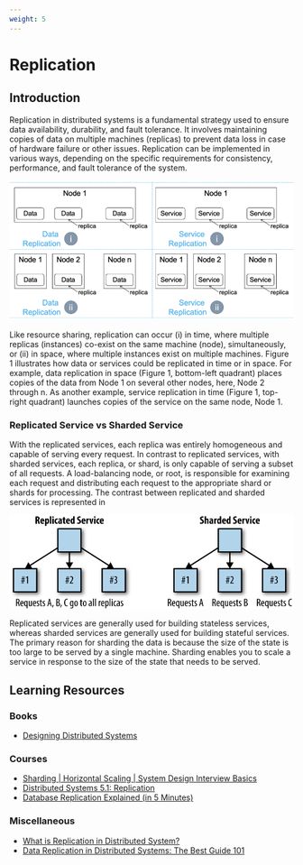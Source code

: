 ```yaml
---
weight: 5
---
```


# Replication

## Introduction

Replication in distributed systems is a fundamental strategy used to ensure data availability, durability, and fault tolerance. It involves maintaining copies of data on multiple machines (replicas) to prevent data loss in case of hardware failure or other issues. Replication can be implemented in various ways, depending on the specific requirements for consistency, performance, and fault tolerance of the system.

![Replication](replication.png)

Like resource sharing, replication can occur (i) in time, where multiple replicas (instances) co-exist on the same machine (node), simultaneously, or (ii) in space, where multiple instances exist on multiple machines. Figure 1 illustrates how data or services could be replicated in time or in space. For example, data replication in space (Figure 1, bottom-left quadrant) places copies of the data from Node 1 on several other nodes, here, Node 2 through n. As another example, service replication in time (Figure 1, top-right quadrant) launches copies of the service on the same node, Node 1.

### Replicated Service vs Sharded Service

With the replicated services, each replica was entirely homogeneous and capable of serving every request. In contrast to replicated services, with sharded services, each replica, or shard, is only capable of serving a subset of all requests. A load-balancing node, or root, is responsible for examining each request and distributing each request to the appropriate shard or shards for processing. The contrast between replicated and sharded services is represented in

![Sharding vs Replication](../sharding/sharding-vs-replication.png)

Replicated services are generally used for building stateless services, whereas sharded services are generally used for building stateful services. The primary reason for sharding the data is because the size of the state is too large to be served by a single machine. Sharding enables you to scale a service in response to the size of the state that needs to be served.



## Learning Resources



### Books
- [Designing Distributed Systems](https://www.oreilly.com/library/view/designing-distributed-systems/9781491983638/)

### Courses
- [Sharding | Horizontal Scaling | System Design Interview Basics](https://www.youtube.com/watch?v=0DzRdQ-sOTg)
- [Distributed Systems 5.1: Replication](https://www.youtube.com/watch?v=mBUCF1WGI_I)
- [Database Replication Explained (in 5 Minutes)](https://www.youtube.com/watch?v=bI8Ry6GhMSE)

### Miscellaneous
- [What is Replication in Distributed System?](https://www.geeksforgeeks.org/what-is-replication-in-distributed-system/)
- [Data Replication in Distributed Systems: The Best Guide 101](https://hevodata.com/learn/data-replication-in-distributed-system/#:~:text=Replication%3A%20Distributed%20systems%20allow%20sharing,as%20software%20and%20hardware%20components.)